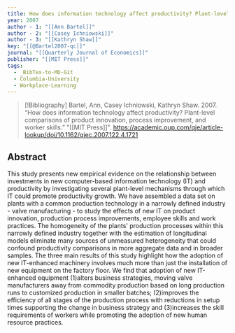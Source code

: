 ```yaml
---
title: How does information technology affect productivity? Plant-level comparisons of product innovation, process improvement, and worker skills
year: 2007
author - 1: "[[Ann Bartel]]"
author - 2: "[[Casey Ichniowski]]"
author - 3: "[[Kathryn Shaw]]"
key: "[[@Bartel2007-qc]]"
journal: "[[Quarterly Journal of Economics]]"
publisher: "[[MIT Press]]"
tags:
  - _BibTex-to-MD-Git
  - Columbia-University
  - Workplace-Learning
---
```


> [!Bibliography]
> Bartel, Ann, Casey Ichniowski, Kathryn Shaw. 2007. “How does information technology affect productivity? Plant-level comparisons of product innovation, process improvement, and worker skills.” "[[MIT Press]]". https://academic.oup.com/qje/article-lookup/doi/10.1162/qjec.2007.122.4.1721

## Abstract
This study presents new empirical evidence on the relationship between investments in new computer-based information technology (IT) and productivity by investigating several plant-level mechanisms through which IT could promote productivity growth. We have assembled a data set on plants with a common production technology in a narrowly defined industry - valve manufacturing - to study the effects of new IT on product innovation, production process improvements, employee skills and work practices. The homogeneity of the plants' production processes within this narrowly defined industry together with the estimation of longitudinal models eliminate many sources of unmeasured heterogeneity that could confound productivity comparisons in more aggregate data and in broader samples. The three main results of this study highlight how the adoption of new IT-enhanced machinery involves much more than just the installation of new equipment on the factory floor. We find that adoption of new IT-enhanced equipment (1)alters business strategies, moving valve manufacturers away from commodity production based on long production runs to customized production in smaller batches; (2)improves the efficiency of all stages of the production process with reductions in setup times supporting the change in business strategy and (3)increases the skill requirements of workers while promoting the adoption of new human resource practices.